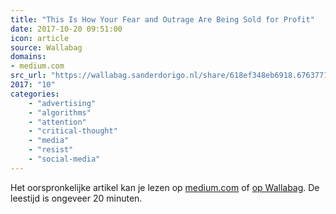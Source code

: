 ```yaml
---
title: "This Is How Your Fear and Outrage Are Being Sold for Profit"
date: 2017-10-20 09:51:00
icon: article
source: Wallabag
domains:
- medium.com
src_url: "https://wallabag.sanderdorigo.nl/share/618ef348eb6918.67637713"
2017: "10"
categories:
    - "advertising"
    - "algorithms"
    - "attention"
    - "critical-thought"
    - "media"
    - "resist"
    - "social-media"
---
```

Het oorspronkelijke artikel kan je lezen op [medium.com](https://medium.com/the-mission/the-enemy-in-our-feeds-e86511488de) of [op Wallabag](https://wallabag.sanderdorigo.nl/share/618ef348eb6918.67637713). De leestijd is ongeveer 20 minuten.